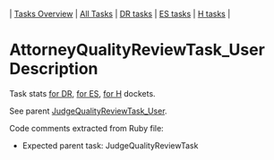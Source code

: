 | [Tasks Overview](../tasks-overview.md) | [All Tasks](../alltasks.md) | [DR tasks](../docket-DR/tasklist.md) | [ES tasks](../docket-ES/tasklist.md) | [H tasks](../docket-H/tasklist.md) |

# AttorneyQualityReviewTask_User Description

Task stats [for DR](../docket-DR/AttorneyQualityReviewTask_User.md), [for ES](../docket-ES/AttorneyQualityReviewTask_User.md), [for H](../docket-H/AttorneyQualityReviewTask_User.md) dockets.

See parent [JudgeQualityReviewTask_User](JudgeQualityReviewTask_User.md).

<!-- class_comments:begin -->
<!-- Do not modify within this block; modify associated rb file instead and run comments_to_descriptions.py. -->
Code comments extracted from Ruby file:
* Expected parent task: JudgeQualityReviewTask
<!-- class_comments:end -->
